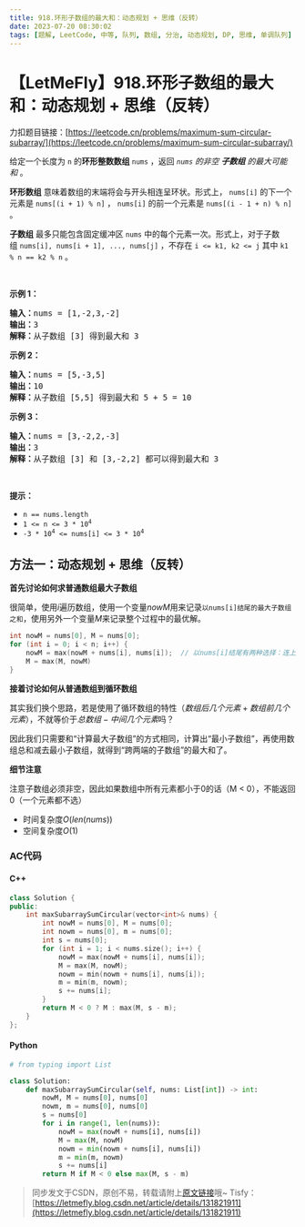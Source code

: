 ```yaml
---
title: 918.环形子数组的最大和：动态规划 + 思维（反转）
date: 2023-07-20 08:30:02
tags: [题解, LeetCode, 中等, 队列, 数组, 分治, 动态规划, DP, 思维, 单调队列]
---
```


# 【LetMeFly】918.环形子数组的最大和：动态规划 + 思维（反转）

力扣题目链接：[https://leetcode.cn/problems/maximum-sum-circular-subarray/](https://leetcode.cn/problems/maximum-sum-circular-subarray/)

<p>给定一个长度为 <code>n</code> 的<strong>环形整数数组</strong>&nbsp;<code>nums</code>&nbsp;，返回<em>&nbsp;<code>nums</code>&nbsp;的非空 <strong>子数组</strong> 的最大可能和&nbsp;</em>。</p>

<p><strong>环形数组</strong><em>&nbsp;</em>意味着数组的末端将会与开头相连呈环状。形式上， <code>nums[i]</code> 的下一个元素是 <code>nums[(i + 1) % n]</code> ， <code>nums[i]</code>&nbsp;的前一个元素是 <code>nums[(i - 1 + n) % n]</code> 。</p>

<p><strong>子数组</strong> 最多只能包含固定缓冲区&nbsp;<code>nums</code>&nbsp;中的每个元素一次。形式上，对于子数组&nbsp;<code>nums[i], nums[i + 1], ..., nums[j]</code>&nbsp;，不存在&nbsp;<code>i &lt;= k1, k2 &lt;= j</code>&nbsp;其中&nbsp;<code>k1 % n == k2 % n</code>&nbsp;。</p>

<p>&nbsp;</p>

<p><strong>示例 1：</strong></p>

<pre>
<strong>输入：</strong>nums = [1,-2,3,-2]
<strong>输出：</strong>3
<strong>解释：</strong>从子数组 [3] 得到最大和 3
</pre>

<p><strong>示例 2：</strong></p>

<pre>
<strong>输入：</strong>nums = [5,-3,5]
<strong>输出：</strong>10
<strong>解释：</strong>从子数组 [5,5] 得到最大和 5 + 5 = 10
</pre>

<p><strong>示例 3：</strong></p>

<pre>
<strong>输入：</strong>nums = [3,-2,2,-3]
<strong>输出：</strong>3
<strong>解释：</strong>从子数组 [3] 和 [3,-2,2] 都可以得到最大和 3
</pre>

<p>&nbsp;</p>

<p><strong>提示：</strong></p>

<ul>
	<li><code>n == nums.length</code></li>
	<li><code>1 &lt;= n &lt;= 3 * 10<sup>4</sup></code></li>
	<li><code>-3 * 10<sup>4</sup>&nbsp;&lt;= nums[i] &lt;= 3 * 10<sup>4</sup></code>​​​​​​​</li>
</ul>


    
## 方法一：动态规划 + 思维（反转）

**首先讨论如何求普通数组最大子数组**

很简单，使用$i$遍历数组，使用一个变量$nowM$用来记录```以nums[i]结尾的最大子数组之和```，使用另外一个变量$M$来记录整个过程中的最优解。

```cpp
int nowM = nums[0], M = nums[0];
for (int i = 0; i < n; i++) {
    nowM = max(nowM + nums[i], nums[i]);  // 以nums[i]结尾有两种选择：连上之前的数组 或 从nums[i]单独开始
	M = max(M, nowM)
}
```

**接着讨论如何从普通数组到循环数组**

其实我们换个思路，若是使用了循环数组的特性（$数组后几个元素 + 数组前几个元素$），不就等价于$总数组 - 中间几个元素$吗？

因此我们只需要和“计算最大子数组”的方式相同，计算出“最小子数组”，再使用数组总和减去最小子数组，就得到“跨两端的子数组”的最大和了。

**细节注意**

注意子数组必须非空，因此如果数组中所有元素都小于0的话（M < 0），不能返回0（一个元素都不选）

+ 时间复杂度$O(len(nums))$
+ 空间复杂度$O(1)$

### AC代码

#### C++

```cpp
class Solution {
public:
    int maxSubarraySumCircular(vector<int>& nums) {
        int nowM = nums[0], M = nums[0];
        int nowm = nums[0], m = nums[0];
        int s = nums[0];
        for (int i = 1; i < nums.size(); i++) {
            nowM = max(nowM + nums[i], nums[i]);
            M = max(M, nowM);
            nowm = min(nowm + nums[i], nums[i]);
            m = min(m, nowm);
            s += nums[i];
        }
        return M < 0 ? M : max(M, s - m);
    }
};
```

#### Python

```python
# from typing import List

class Solution:
    def maxSubarraySumCircular(self, nums: List[int]) -> int:
        nowM, M = nums[0], nums[0]
        nowm, m = nums[0], nums[0]
        s = nums[0]
        for i in range(1, len(nums)):
            nowM = max(nowM + nums[i], nums[i])
            M = max(M, nowM)
            nowm = min(nowm + nums[i], nums[i])
            m = min(m, nowm)
            s += nums[i]
        return M if M < 0 else max(M, s - m)
```

> 同步发文于CSDN，原创不易，转载请附上[原文链接](https://blog.tisfy.eu.org/2023/07/20/LeetCode%200918.%E7%8E%AF%E5%BD%A2%E5%AD%90%E6%95%B0%E7%BB%84%E7%9A%84%E6%9C%80%E5%A4%A7%E5%92%8C/)哦~
> Tisfy：[https://letmefly.blog.csdn.net/article/details/131821911](https://letmefly.blog.csdn.net/article/details/131821911)
